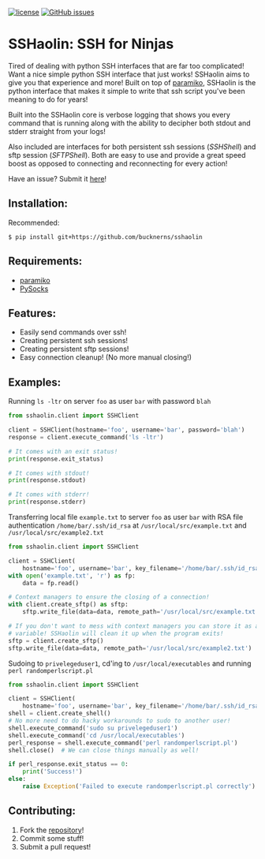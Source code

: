 [![license](https://img.shields.io/github/license/bucknerns/sshaolin.svg?maxAge=2592000)](https://github.com/bucknerns/sshaolin/blob/master/LICENSE)
[![GitHub issues](https://img.shields.io/github/issues/bucknerns/sshaolin.svg?maxAge=2592000)](https://github.com/bucknerns/sshaolin/issues)

# SSHaolin: SSH for Ninjas

Tired of dealing with python SSH interfaces that are far too complicated!
Want a nice simple python SSH interface that just works!
SSHaolin aims to give you that experience and more!
Built on top of [paramiko](https://github.com/paramiko/paramiko),
SSHaolin is the python interface that makes it simple to write that ssh script
you've been meaning to do for years!

Built into the SSHaolin core is verbose logging that shows you every
command that is running along with the ability to decipher both stdout and
stderr straight from your logs!

Also included are interfaces for both persistent ssh sessions (_SSHShell_) and
sftp session (_SFTPShell_). Both are easy to use and provide a great speed
boost as opposed to connecting and reconnecting for every action!

Have an issue? Submit it [here](https://github.com/bucknerns/sshaolin/issues)!

## Installation:

Recommended:
```
$ pip install git+https://github.com/bucknerns/sshaolin
```

## Requirements:

* [paramiko](https://github.com/paramiko/paramiko)
* [PySocks](https://github.com/Anorov/PySocks)

## Features:

* Easily send commands over ssh!
* Creating persistent ssh sessions!
* Creating persistent sftp sessions!
* Easy connection cleanup! (No more manual closing!)

## Examples:

Running `ls -ltr` on server `foo` as user `bar` with password `blah`
```python
from sshaolin.client import SSHClient

client = SSHClient(hostname='foo', username='bar', password='blah')
response = client.execute_command('ls -ltr')

# It comes with an exit status!
print(response.exit_status)

# It comes with stdout!
print(response.stdout)

# It comes with stderr!
print(response.stderr)
```

Transferring local file `example.txt` to server `foo` as user `bar` with RSA
file authentication `/home/bar/.ssh/id_rsa` at `/usr/local/src/example.txt` and
`/usr/local/src/example2.txt`
```python
from sshaolin.client import SSHClient

client = SSHClient(
    hostname='foo', username='bar', key_filename='/home/bar/.ssh/id_rsa')
with open('example.txt', 'r') as fp:
    data = fp.read()

# Context managers to ensure the closing of a connection!
with client.create_sftp() as sftp:
    sftp.write_file(data=data, remote_path='/usr/local/src/example.txt')

# If you don't want to mess with context managers you can store it as a
# variable! SSHaolin will clean it up when the program exits!
sftp = client.create_sftp()
sftp.write_file(data=data, remote_path='/usr/local/src/example2.txt')
```

Sudoing to `privelegeduser1`, cd'ing to `/usr/local/executables` and running
`perl randomperlscript.pl`
```python
from sshaolin.client import SSHClient

client = SSHClient(
    hostname='foo', username='bar', key_filename='/home/bar/.ssh/id_rsa')
shell = client.create_shell()
# No more need to do hacky workarounds to sudo to another user!
shell.execute_command('sudo su privelegeduser1')
shell.execute_command('cd /usr/local/executables')
perl_response = shell.execute_command('perl randomperlscript.pl')
shell.close()  # We can close things manually as well!

if perl_response.exit_status == 0:
    print('Success!')
else:
    raise Exception('Failed to execute randomperlscript.pl correctly')
```

## Contributing:
1. Fork the [repository](https://github.com/bucknerns/sshaolin)!
2. Commit some stuff!
3. Submit a pull request!
